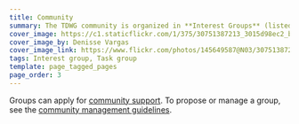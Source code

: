 ```yaml
---
title: Community
summary: The TDWG community is organized in **Interest Groups** (listed below). These can have dedicated **Task Groups** to work on a standard or recommendation (listed on Interest Group pages). Ratified standards are maintained by **Standard Maintenance Groups** (listed on [standard pages]({filename}/pages/standards/index.md)).
cover_image: https://c1.staticflickr.com/1/375/30751387213_3015d98ec2_b.jpg
cover_image_by: Denisse Vargas
cover_image_link: https://www.flickr.com/photos/145649587@N03/30751387213/in/pool-tdwg16/
tags: Interest group, Task group
template: page_tagged_pages
page_order: 3
---
```


Groups can apply for [community support]({filename}/pages/community/support/index.md). To propose or manage a group, see the [community management guidelines]({filename}/pages/community/management/index.md).


